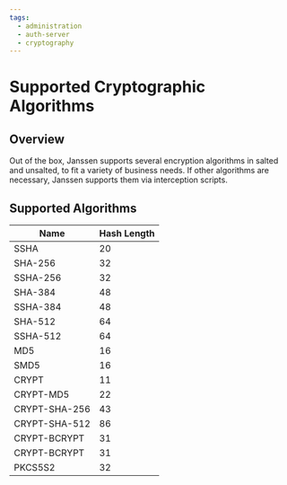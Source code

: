 ```yaml
---
tags:
  - administration
  - auth-server
  - cryptography
---
```


# Supported Cryptographic Algorithms

## Overview

Out of the box, Janssen supports several encryption algorithms in salted and unsalted, to fit a variety of business needs. If other algorithms are necessary, Janssen supports them via interception scripts.

## Supported Algorithms

| Name | Hash Length |
| --- | --- |
| SSHA | 20 |
| SHA-256 | 32 |
| SSHA-256 | 32 |
| SHA-384 | 48 |
| SSHA-384 | 48 |
| SHA-512 | 64 |
| SSHA-512 | 64 |
| MD5 | 16 |
| SMD5 | 16 |
| CRYPT | 11 |
| CRYPT-MD5 | 22 |
| CRYPT-SHA-256 | 43 |
| CRYPT-SHA-512 | 86 |
| CRYPT-BCRYPT | 31 |
| CRYPT-BCRYPT | 31 |
| PKCS5S2 | 32 |

